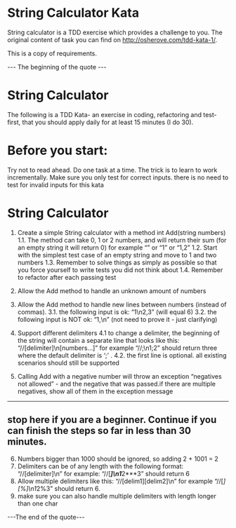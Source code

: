 # String Calculator Kata

String calculator is a TDD exercise which provides a challenge to you. 
The original content of task you can find on http://osherove.com/tdd-kata-1/. 

This is a copy of requirements. 

--- The beginning of the quote ---
# String Calculator

The following is a TDD Kata- an exercise in coding, refactoring and test-first, that you should apply daily for at least 15 minutes (I do 30).

# Before you start: 

Try not to read ahead.
Do one task at a time. The trick is to learn to work incrementally.
Make sure you only test for correct inputs. there is no need to test for invalid inputs for this kata

# String Calculator

1. Create a simple String calculator with a method int Add(string numbers)
1.1. The method can take 0, 1 or 2 numbers, and will return their sum (for an empty string it will return 0) for example “” or “1” or “1,2”
1.2. Start with the simplest test case of an empty string and move to 1 and two numbers
1.3. Remember to solve things as simply as possible so that you force yourself to write tests you did not think about
1.4. Remember to refactor after each passing test
2. Allow the Add method to handle an unknown amount of numbers
3. Allow the Add method to handle new lines between numbers (instead of commas).
3.1. the following input is ok:  “1\n2,3”  (will equal 6)
3.2. the following input is NOT ok:  “1,\n” (not need to prove it - just clarifying)
4. Support different delimiters 
4.1 to change a delimiter, the beginning of the string will contain a separate line that looks like this:   “//[delimiter]\n[numbers…]” for example “//;\n1;2” should return three where the default delimiter is ‘;’ .
4.2. the first line is optional. all existing scenarios should still be supported

5. Calling Add with a negative number will throw an exception “negatives not allowed” - and the negative that was passed.if there are multiple negatives, show all of them in the exception message 
---
stop here if you are a beginner. Continue if you can finish the steps so far in less than 30 minutes.
---
6. Numbers bigger than 1000 should be ignored, so adding 2 + 1001  = 2
7. Delimiters can be of any length with the following format:  “//[delimiter]\n” for example: “//[***]\n1***2***3” should return 6
8. Allow multiple delimiters like this:  “//[delim1][delim2]\n” for example “//[*][%]\n1*2%3” should return 6.
9. make sure you can also handle multiple delimiters with length longer than one char

---The end of the quote---
